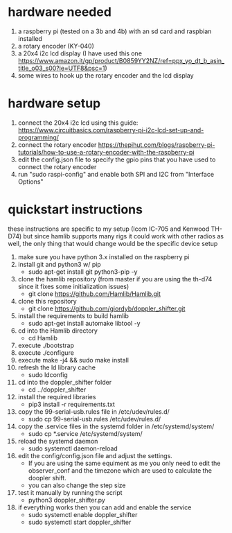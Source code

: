 
# hardware needed

1. a raspberry pi (tested on a 3b and 4b) with an sd card and raspbian installed
2. a rotary encoder (KY-040)
3. a 20x4 i2c lcd display (I have used this one https://www.amazon.it/gp/product/B0859YY2NZ/ref=ppx_yo_dt_b_asin_title_o03_s00?ie=UTF8&psc=1)
4. some wires to hook up the rotary encoder and the lcd display

# hardware setup
1. connect the 20x4 i2c lcd using this guide: https://www.circuitbasics.com/raspberry-pi-i2c-lcd-set-up-and-programming/
2. connect the rotary encoder https://thepihut.com/blogs/raspberry-pi-tutorials/how-to-use-a-rotary-encoder-with-the-raspberry-pi
3. edit the config.json file to specify the gpio pins that you have used to connect the rotary encoder
4. run "sudo raspi-config" and enable both SPI and I2C from "Interface Options"

# quickstart instructions

these instructions are specific to my setup (Icom IC-705 and Kenwood TH-D74) but since hamlib supports many rigs it could work with other radios as well, the only thing that would change would be the specific device setup


1. make sure you have python 3.x installed on the raspberry pi
2. install git and python3 w/ pip 
    + sudo apt-get install git python3-pip -y
3. clone the hamlib repository (from master if you are using the th-d74 since it fixes some initialization issues) 
    + git clone https://github.com/Hamlib/Hamlib.git
4. clone this repository 
    + git clone https://github.com/giordyb/doppler_shifter.git
5. install the requirements to build hamlib 
    + sudo apt-get install automake libtool -y
6. cd into the Hamlib directory 
    + cd Hamlib
7. execute ./bootstrap
8. execute ./configure
9. execute make -j4 && sudo make install
10. refresh the ld library cache
    + sudo ldconfig
11. cd into the doppler_shifter folder 
    + cd ../doppler_shifter
12. install the required libraries 
    + pip3 install -r requirements.txt
13. copy the 99-serial-usb.rules file in /etc/udev/rules.d/ 
    + sudo cp 99-serial-usb.rules /etc/udev/rules.d/
14. copy the .service files in the systemd folder in /etc/systemd/system/ 
    + sudo cp *.service /etc/systemd/system/
15. reload the systemd daemon 
    + sudo systemctl daemon-reload
16. edit the config/config.json file and adjust the settings. 
    + If you are using the same equiment as me you only need to edit the observer_conf and the timezone which are used to calculate the doopler shift.
    + you can also change the step size
17. test it manually by running the script
    + python3 doppler_shifter.py
18. if everything works then you can add and enable the service
    + sudo systemctl enable doppler_shifter
    + sudo systemctl start doppler_shifter